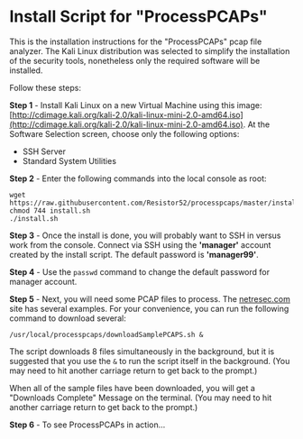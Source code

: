 # Install Script for "ProcessPCAPs"
This is the installation instructions for the "ProcessPCAPs" pcap file analyzer.  The Kali Linux distribution was selected to simplify the installation of the security tools, nonetheless only the required software will be installed.

Follow these steps:

**Step 1** - Install Kali Linux on a new Virtual Machine using this image: [http://cdimage.kali.org/kali-2.0/kali-linux-mini-2.0-amd64.iso](http://cdimage.kali.org/kali-2.0/kali-linux-mini-2.0-amd64.iso).  At the Software Selection screen, choose only the following options:

* SSH Server
* Standard System Utilities

**Step 2** - Enter the following commands into the local console as root:

    wget https://raw.githubusercontent.com/Resistor52/processpcaps/master/install/install.sh
    chmod 744 install.sh
	./install.sh

**Step 3** - Once the install is done, you will probably want to SSH in versus work from the console.  Connect via SSH using the **'manager'** account created by the install script.  The default password is **'manager99'**.

**Step 4** - Use the `passwd` command to change the default password for manager account.

**Step 5** - Next, you will need some PCAP files to process.  The [netresec.com](http://www.netresec.com/?page=PcapFiles) site has several examples.  For your convenience, you can run the following command to download several:
```
/usr/local/processpcaps/downloadSamplePCAPS.sh &
``` 
The script downloads 8 files simultaneously in the background, but it is suggested that you use the `&` to run the script itself in the background. (You may need to hit another carriage return to get back to the prompt.)

When all of the sample files have been downloaded, you will get a "Downloads Complete" Message on the terminal. (You may need to hit another carriage return to get back to the prompt.)

**Step 6** - To see ProcessPCAPs in action...